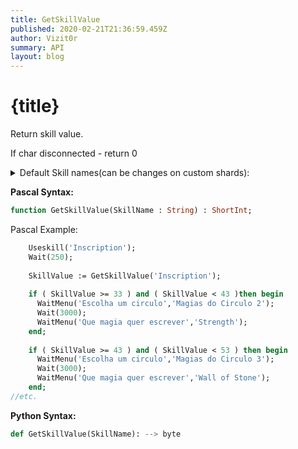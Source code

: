 ```yaml
---
title: GetSkillValue
published: 2020-02-21T21:36:59.459Z
author: Vizit0r
summary: API
layout: blog
---
```


# {title}

Return skill value. 

If char disconnected - return 0


<details>
<summary>Default Skill names(can be changes on custom shards):</summary>
```pascal
'Alchemy'
'Anatomy'
'Animal Lore'
'Item ID'
'Arms Lore'
'Parrying'
'Begging'
'Blacksmithing'
'Bowcraft'
'Peacemaking'
'Camping'
'Carpentry'
'Cartography'
'Cooking'
'Detect Hidden'
'Enticement'
'Evaluate Intelligence'
'Healing'
'Fishing'
'Forensic Evaluation'
'Herding'
'Hiding'
'Provocation'
'Inscription'
'Lockpicking'
'Magery'
'Magic Resistance'
'Tactics'
'Snooping'
'Musicianship'
'Poisoning'
'Archery'
'Spirit Speak'
'Stealing'
'Tailoring'
'Animal Taming'
'Taste Identification'
'Tinkering'
'Tracking'
'Veterinary'
'Swordsmanship'
'Mace Fighting'
'Fencing'
'Wrestling'
'Lumberjacking'
'Mining'
'Meditation'
'Stealth'
'Remove Trap'
'Necromancy'
'Focus'
'Chivalry'
'Bushido'
'Ninjitsu'
'Spellweaving'
'Mysticism'
'Imbuing'
'Throwing'
```</details>

**Pascal Syntax:**

```pascal
function GetSkillValue(SkillName : String) : ShortInt;
```	
Pascal Example:
```pascal
    Useskill('Inscription');
    Wait(250);
    
    SkillValue := GetSkillValue('Inscription');
    
    if ( SkillValue >= 33 ) and ( SkillValue < 43 )then begin
      WaitMenu('Escolha um circulo','Magias do Circulo 2');
      Wait(3000);
      WaitMenu('Que magia quer escrever','Strength');
    end;
    
    if ( SkillValue >= 43 ) and ( SkillValue < 53 ) then begin
      WaitMenu('Escolha um circulo','Magias do Circulo 3');
      Wait(3000);
      WaitMenu('Que magia quer escrever','Wall of Stone'); 
    end;
//etc.
```

**Python Syntax:**
```python
def GetSkillValue(SkillName): --> byte
```
